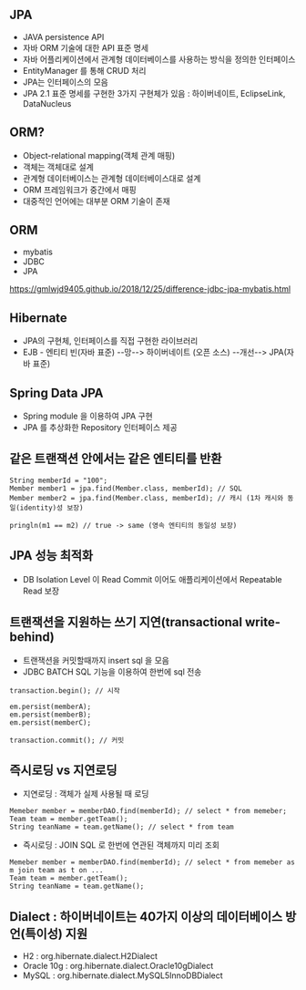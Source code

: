 ## JPA
- JAVA persistence API
- 자바 ORM 기술에 대한 API 표준 명세
- 자바 어플리케이션에서 관계형 데이터베이스를 사용하는 방식을 정의한 인터페이스
- EntityManager 를 통해 CRUD 처리
- JPA는 인터페이스의 모음 
- JPA 2.1 표준 명세를 구현한 3가지 구현체가 있음 : 하이버네이트, EclipseLink, DataNucleus


## ORM?
- Object-relational mapping(객체 관계 매핑)
- 객체는 객체대로 설계
- 관계형 데이터베이스는 관계형 데이터베이스대로 설계
- ORM 프레임워크가 중간에서 매핑
- 대중적인 언어에는 대부분 ORM 기술이 존재


## ORM
- mybatis
- JDBC 
- JPA

https://gmlwjd9405.github.io/2018/12/25/difference-jdbc-jpa-mybatis.html



## Hibernate
- JPA의 구현체, 인터페이스를 직접 구현한 라이브러리
- EJB - 엔티티 빈(자바 표준) --망--> 하이버네이트 (오픈 소스) --개선--> JPA(자바 표준)

## Spring Data JPA
- Spring module 을 이용하여 JPA 구현 
- JPA 를 추상화한 Repository 인터페이스 제공 


## 같은 트랜잭션 안에서는 같은 엔티티를 반환
```
String memberId = "100";
Member member1 = jpa.find(Member.class, memberId); // SQL
Member member2 = jpa.find(Member.class, memberId); // 캐시 (1차 캐시와 동일(identity)성 보장)

pringln(m1 == m2) // true -> same (영속 엔티티의 동일성 보장)
```

## JPA 성능 최적화
- DB Isolation Level 이 Read Commit 이어도 애플리케이션에서 Repeatable Read 보장

## 트랜잭션을 지원하는 쓰기 지연(transactional write-behind)
- 트랜잭션을 커밋할때까지 insert sql 을 모음
- JDBC BATCH SQL 기능을 이용하여 한번에 sql 전송
```
transaction.begin(); // 시작

em.persist(memberA);
em.persist(memberB);
em.persist(memberC);

transaction.commit(); // 커밋
```

## 즉시로딩 vs 지연로딩
- 지연로딩 : 객체가 실제 사용될 때 로딩 
```
Memeber member = memberDAO.find(memberId); // select * from memeber;
Team team = member.getTeam();
String teanName = team.getName(); // select * from team
```
- 즉시로딩 : JOIN SQL 로 한번에 연관된 객체까지 미리 조회
```
Memeber member = memberDAO.find(memberId); // select * from memeber as m join team as t on ...
Team team = member.getTeam();
String teanName = team.getName(); 
```

## Dialect : 하이버네이트는 40가지 이상의 데이터베이스 방언(특이성) 지원
- H2 : org.hibernate.dialect.H2Dialect 
- Oracle 10g : org.hibernate.dialect.Oracle10gDialect 
- MySQL : org.hibernate.dialect.MySQL5InnoDBDialect 
 

